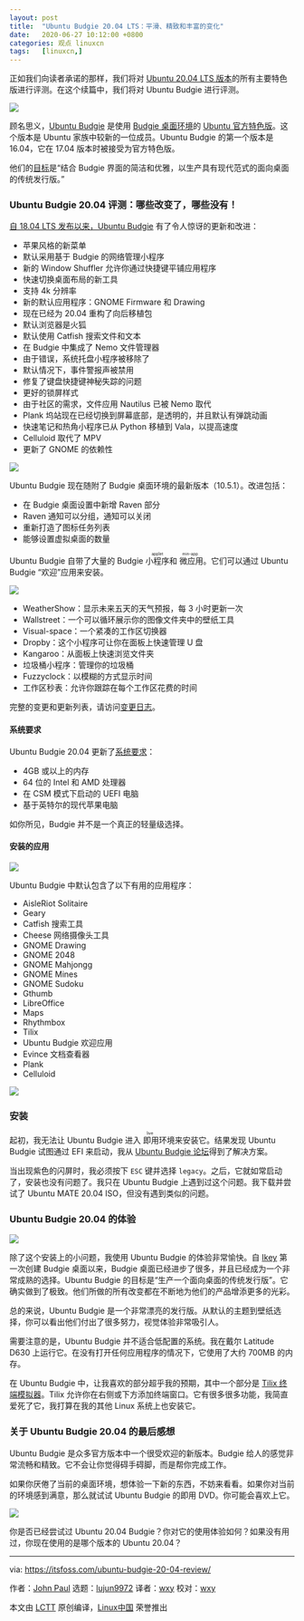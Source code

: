 ```yaml
---
layout: post
title:	"Ubuntu Budgie 20.04 LTS：平滑、精致和丰富的变化"
date:	2020-06-27 10:12:00 +0800 
categories:	观点 linuxcn 
tags:	[linuxcn,]
---
```



正如我们向读者承诺的那样，我们将对 [Ubuntu 20.04 LTS 版本](https://itsfoss.com/download-ubuntu-20-04/)的所有主要特色版进行评测。在这个续篇中，我们将对 Ubuntu Budgie 进行评测。


![](/Asserts/Images/album/202006/27/102946cshkj06yqsrxrry4.png)


顾名思义，[Ubuntu Budgie](https://ubuntubudgie.org/) 是使用 [Budgie 桌面环境](https://en.wikipedia.org/wiki/Budgie_)的 [Ubuntu 官方特色版](https://itsfoss.com/which-ubuntu-install/)。这个版本是 Ubuntu 家族中较新的一位成员。Ubuntu Budgie 的第一个版本是 16.04，它在 17.04 版本时被接受为官方特色版。


他们的[目标](https://ubuntubudgie.org/about-us/)是“结合 Budgie 界面的简洁和优雅，以生产具有现代范式的面向桌面的传统发行版。”


### Ubuntu Budgie 20.04 评测：哪些改变了，哪些没有！






[自 18.04 LTS 发布以来，Ubuntu Budgie](https://itsfoss.com/ubuntu-budgie-18-review/) 有了令人惊讶的更新和改进：


* 苹果风格的新菜单
* 默认采用基于 Budgie 的网络管理小程序
* 新的 Window Shuffler 允许你通过快捷键平铺应用程序
* 快速切换桌面布局的新工具
* 支持 4k 分辨率
* 新的默认应用程序：GNOME Firmware 和 Drawing
* 现在已经为 20.04 重构了向后移植包
* 默认浏览器是火狐
* 默认使用 Catfish 搜索文件和文本
* 在 Budgie 中集成了 Nemo 文件管理器
* 由于错误，系统托盘小程序被移除了
* 默认情况下，事件警报声被禁用
* 修复了键盘快捷键神秘失踪的问题
* 更好的锁屏样式
* 由于社区的需求，文件应用 Nautilus 已被 Nemo 取代
* Plank 坞站现在已经切换到屏幕底部，是透明的，并且默认有弹跳动画
* 快速笔记和热角小程序已从 Python 移植到 Vala，以提高速度
* Celluloid 取代了 MPV
* 更新了 GNOME 的依赖性


![](/Asserts/Images/album/202006/27/102956pdz06qqd20u1q601.jpeg)


Ubuntu Budgie 现在随附了 Budgie 桌面环境的最新版本（10.5.1）。改进包括：


* 在 Budgie 桌面设置中新增 Raven 部分
* Raven 通知可以分组，通知可以关闭
* 重新打造了图标任务列表
* 能够设置虚拟桌面的数量


Ubuntu Budgie 自带了大量的 Budgie <ruby> 小程序 <rt>  applet </rt></ruby>和<ruby> 微应用 <rt>  min-app </rt></ruby>。它们可以通过 Ubuntu Budgie “欢迎”应用来安装。


![](/Asserts/Images/album/202006/27/103035tjwjjsbx7jbbxbje.png)


* WeatherShow：显示未来五天的天气预报，每 3 小时更新一次
* Wallstreet：一个可以循环展示你的图像文件夹中的壁纸工具
* Visual-space：一个紧凑的工作区切换器
* Dropby：这个小程序可让你在面板上快速管理 U 盘
* Kangaroo：从面板上快速浏览文件夹
* 垃圾桶小程序：管理你的垃圾桶
* Fuzzyclock：以模糊的方式显示时间
* 工作区秒表：允许你跟踪在每个工作区花费的时间


完整的变更和更新列表，请访问[变更日志](https://ubuntubudgie.org/2020/04/21/ubuntu-budgie-20-04lts-release-notes-for-18-04-upgraders/)。


#### 系统要求


Ubuntu Budgie 20.04 更新了[系统要求](https://ubuntubudgie.org/downloads/)：


* 4GB 或以上的内存
* 64 位的 Intel 和 AMD 处理器
* 在 CSM 模式下启动的 UEFI 电脑
* 基于英特尔的现代苹果电脑


如你所见，Budgie 并不是一个真正的轻量级选择。


#### 安装的应用


![](/Asserts/Images/album/202006/27/103044gx96rb66ruzc00o9.jpeg)


Ubuntu Budgie 中默认包含了以下有用的应用程序：


* AisleRiot Solitaire
* Geary
* Catfish 搜索工具
* Cheese 网络摄像头工具
* GNOME Drawing
* GNOME 2048
* GNOME Mahjongg
* GNOME Mines
* GNOME Sudoku
* Gthumb
* LibreOffice
* Maps
* Rhythmbox
* Tilix
* Ubuntu Budgie 欢迎应用
* Evince 文档查看器
* Plank
* Celluloid


![](/Asserts/Images/album/202006/27/103301uhdnqohlhhnc8zv8.png)


### 安装


起初，我无法让 Ubuntu Budgie 进入<ruby> 即用 <rt>  live </rt></ruby>环境来安装它。结果发现 Ubuntu Budgie 试图通过 EFI 来启动，我从 [Ubuntu Budgie 论坛](https://discourse.ubuntubudgie.org/t/cant-get-ub-to-boot/3397)得到了解决方案。


当出现紫色的闪屏时，我必须按下 `ESC` 键并选择 `legacy`。之后，它就如常启动了，安装也没有问题了。我只在 Ubuntu Budgie 上遇到过这个问题。我下载并尝试了 Ubuntu MATE 20.04 ISO，但没有遇到类似的问题。


### Ubuntu Budgie 20.04 的体验


![](/Asserts/Images/album/202006/27/103319ha09vg7td6d28dbl.jpg)


除了这个安装上的小问题，我使用 Ubuntu Budgie 的体验非常愉快。自 [Ikey](https://itsfoss.com/ikey-doherty-serpent-interview/) 第一次创建 Budgie 桌面以来，Budgie 桌面已经进步了很多，并且已经成为一个非常成熟的选择。Ubuntu Budgie 的目标是“生产一个面向桌面的传统发行版”。它确实做到了极致。他们所做的所有改变都在不断地为他们的产品增添更多的光彩。


总的来说，Ubuntu Budgie 是一个非常漂亮的发行版。从默认的主题到壁纸选择，你可以看出他们付出了很多努力，视觉体验非常吸引人。


需要注意的是，Ubuntu Budgie 并不适合低配置的系统。我在戴尔 Latitude D630 上运行它。在没有打开任何应用程序的情况下，它使用了大约 700MB 的内存。


在 Ubuntu Budgie 中，让我喜欢的部分超乎我的预期，其中一个部分是 [Tilix 终端模拟器](https://gnunn1.github.io/tilix-web/)。Tilix 允许你在右侧或下方添加终端窗口。它有很多很多功能，我简直爱死了它，我打算在我的其他 Linux 系统上也安装它。


### 关于 Ubuntu Budgie 20.04 的最后感想


Ubuntu Budgie 是众多官方版本中一个很受欢迎的新版本。Budgie 给人的感觉非常流畅和精致。它不会让你觉得碍手碍脚，而是帮你完成工作。


如果你厌倦了当前的桌面环境，想体验一下新的东西，不妨来看看。如果你对当前的环境感到满意，那么就试试 Ubuntu Budgie 的即用 DVD。你可能会喜欢上它。


![](/Asserts/Images/album/202006/27/103328gdj4brdmevklq5gd.png)


你是否已经尝试过 Ubuntu 20.04 Budgie？你对它的使用体验如何？如果没有用过，你现在使用的是哪个版本的 Ubuntu 20.04？




---


via: <https://itsfoss.com/ubuntu-budgie-20-04-review/>


作者：[John Paul](https://itsfoss.com/author/john/) 选题：[lujun9972](https://github.com/lujun9972) 译者：[wxy](https://github.com/wxy) 校对：[wxy](https://github.com/wxy)


本文由 [LCTT](https://github.com/LCTT/TranslateProject) 原创编译，[Linux中国](https://linux.cn/) 荣誉推出
